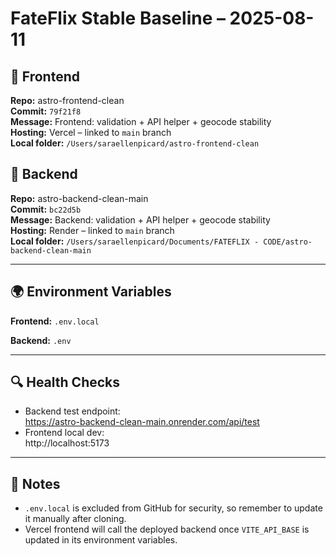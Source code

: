 # FateFlix Stable Baseline – 2025-08-11

## 📌 Frontend
**Repo:** astro-frontend-clean  
**Commit:** `79f21f8`  
**Message:** Frontend: validation + API helper + geocode stability  
**Hosting:** Vercel – linked to `main` branch  
**Local folder:** `/Users/saraellenpicard/astro-frontend-clean`  

## 📌 Backend
**Repo:** astro-backend-clean-main  
**Commit:** `bc22d5b`  
**Message:** Backend: validation + API helper + geocode stability  
**Hosting:** Render – linked to `main` branch  
**Local folder:** `/Users/saraellenpicard/Documents/FATEFLIX - CODE/astro-backend-clean-main`  

---

## 🌍 Environment Variables
**Frontend:** `.env.local`

**Backend:** `.env`

---

## 🔍 Health Checks
- Backend test endpoint:  
  https://astro-backend-clean-main.onrender.com/api/test  
- Frontend local dev:  
  http://localhost:5173

---

## 📝 Notes
- `.env.local` is excluded from GitHub for security, so remember to update it manually after cloning.  
- Vercel frontend will call the deployed backend once `VITE_API_BASE` is updated in its environment variables.  
